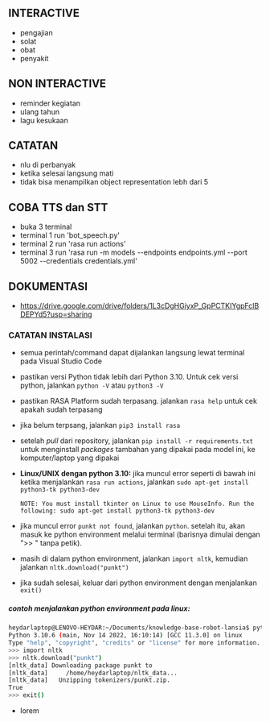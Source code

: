 ## INTERACTIVE

- pengajian
- solat
- obat
- penyakit

## NON INTERACTIVE

- reminder kegiatan
- ulang tahun
- lagu kesukaan

## CATATAN

- nlu di perbanyak
- ketika selesai langsung mati
- tidak bisa menampilkan object representation lebh dari 5

## COBA TTS dan STT

- buka 3 terminal
- terminal 1 run 'bot_speech.py'
- terminal 2 run 'rasa run actions'
- terminal 3 run 'rasa run -m models --endpoints endpoints.yml --port 5002 --credentials credentials.yml'

## DOKUMENTASI

- https://drive.google.com/drive/folders/1L3cDgHGiyxP_GpPCTKIYgpFclBDEPYd5?usp=sharing

### CATATAN INSTALASI

- semua perintah/command dapat dijalankan langsung lewat terminal pada Visual Studio Code
- pastikan versi Python tidak lebih dari Python 3.10. Untuk cek versi python, jalankan `python -V` atau `python3 -V`
- pastikan RASA Platform sudah terpasang. jalankan `rasa help` untuk cek apakah sudah terpasang
- jika belum terpsang, jalankan `pip3 install rasa`
- setelah _pull_ dari repository, jalankan `pip install -r requirements.txt` untuk menginstall _packages_ tambahan yang dipakai pada model ini, ke komputer/laptop yang dipakai
- **Linux/UNIX dengan python 3.10:** jika muncul error seperti di bawah ini ketika menjalankan `rasa run actions`, jalankan `sudo apt-get install python3-tk python3-dev`

  `NOTE: You must install tkinter on Linux to use MouseInfo. Run the following: sudo apt-get install python3-tk python3-dev`

- jika muncul error `punkt not found`, jalankan `python`. setelah itu, akan masuk ke python environment melalui terminal (barisnya dimulai dengan ">> " tanpa petik).
- masih di dalam python environment, jalankan `import nltk`, kemudian jalankan `nltk.download("punkt")`
- jika sudah selesai, keluar dari python environment dengan menjalankan `exit()`

##### contoh menjalankan python environment pada linux:

```bash
heydarlaptop@LENOVO-HEYDAR:~/Documents/knowledge-base-robot-lansia$ python3
Python 3.10.6 (main, Nov 14 2022, 16:10:14) [GCC 11.3.0] on linux
Type "help", "copyright", "credits" or "license" for more information.
>>> import nltk
>>> nltk.download("punkt")
[nltk_data] Downloading package punkt to
[nltk_data]     /home/heydarlaptop/nltk_data...
[nltk_data]   Unzipping tokenizers/punkt.zip.
True
>>> exit()
```

- lorem
